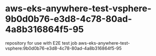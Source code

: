 # aws-eks-anywhere-test-vsphere-9b0d0b76-e3d8-4c78-80ad-4a8b316864f5-95
repository for use with E2E test job aws-eks-anywhere-test-vsphere:9b0d0b76-e3d8-4c78-80ad-4a8b316864f5-95
